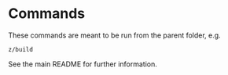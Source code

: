 # Commands

These commands are meant to be run from the parent folder, e.g.

    z/build

See the main README for further information.

